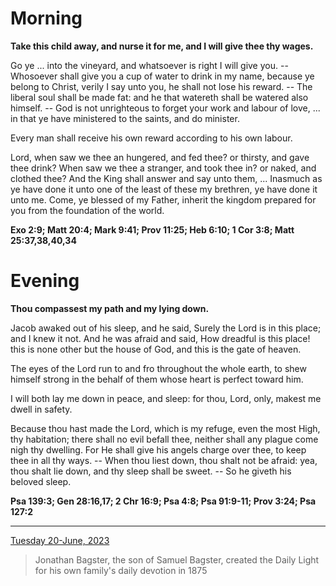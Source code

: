 # Morning

**Take this child away, and nurse it for me, and I will give thee thy wages.**
 
Go ye ... into the vineyard, and whatsoever is right I will give you. -- Whosoever shall give you a cup of water to drink in my name, because ye belong to Christ, verily I say unto you, he shall not lose his reward. -- The liberal soul shall be made fat: and he that watereth shall be watered also himself. -- God is not unrighteous to forget your work and labour of love, ... in that ye have ministered to the saints, and do minister.
 
Every man shall receive his own reward according to his own labour.
 
Lord, when saw we thee an hungered, and fed thee? or thirsty, and gave thee drink? When saw we thee a stranger, and took thee in? or naked, and clothed thee? And the King shall answer and say unto them, ... Inasmuch as ye have done it unto one of the least of these my brethren, ye have done it unto me. Come, ye blessed of my Father, inherit the kingdom prepared for you from the foundation of the world.  

**Exo 2:9; Matt 20:4; Mark 9:41; Prov 11:25; Heb 6:10; 1 Cor 3:8; Matt 25:37,38,40,34**

# Evening

**Thou compassest my path and my lying down.**
 
Jacob awaked out of his sleep, and he said, Surely the Lord is in this place; and I knew it not. And he was afraid and said, How dreadful is this place! this is none other but the house of God, and this is the gate of heaven.
 
The eyes of the Lord run to and fro throughout the whole earth, to shew himself strong in the behalf of them whose heart is perfect toward him.
 
I will both lay me down in peace, and sleep: for thou, Lord, only, makest me dwell in safety.
 
Because thou hast made the Lord, which is my refuge, even the most High, thy habitation; there shall no evil befall thee, neither shall any plague come nigh thy dwelling. For He shall give his angels charge over thee, to keep thee in all thy ways. -- When thou liest down, thou shalt not be afraid: yea, thou shalt lie down, and thy sleep shall be sweet. -- So he giveth his beloved sleep.  

**Psa 139:3; Gen 28:16,17; 2 Chr 16:9; Psa 4:8; Psa 91:9-11; Prov 3:24; Psa 127:2**

---

[Tuesday 20-June, 2023](https://t.me/s/daily_light)

> Jonathan Bagster, the son of Samuel Bagster, created the Daily Light for his own family's daily devotion in 1875

